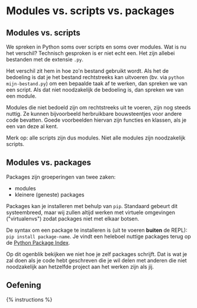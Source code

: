 # Modules vs. scripts vs. packages

## Modules vs. scripts
We spreken in Python soms over scripts en soms over modules. Wat is nu het verschil? Technisch gesproken is er niet echt een. Het zijn allebei bestanden met de extensie `.py`.

Het verschil zit hem in hoe zo'n bestand gebruikt wordt. Als het de bedoeling is dat je het bestand rechtstreeks kan uitvoeren (bv. via `python mijn-bestand.py`) om een bepaalde taak af te werken, dan spreken we van een script. Als dat niet noodzakelijk de bedoeling is, dan spreken we van een module.

Modules die niet bedoeld zijn om rechtstreeks uit te voeren, zijn nog steeds nuttig. Ze kunnen bijvoorbeeld herbruikbare bouwsteentjes voor andere code bevatten. Goede voorbeelden hiervan zijn functies en klassen, als je een van deze al kent.

Merk op: alle scripts zijn dus modules. Niet alle modules zijn noodzakelijk scripts.

## Modules vs. packages
Packages zijn groeperingen van twee zaken:

- modules
- kleinere (geneste) packages

Packages kan je installeren met behulp van `pip`. Standaard gebeurt dit systeembreed, maar wij zullen altijd werken met virtuele omgevingen ("virtualenvs") zodat packages niet met elkaar botsen.

De syntax om een package te installeren is (uit te voeren **buiten** de REPL): `pip install package-name`. Je vindt een heleboel nuttige packages terug op de [Python Package Index](https://pypi.org/).

Op dit ogenblik bekijken we niet hoe je zelf packages schrijft. Dat is wat je zal doen als je code hebt geschreven die je wil delen met anderen die niet noodzakelijk aan hetzelfde project aan het werken zijn als jij.

## Oefening
{% instructions %}
